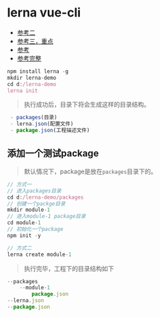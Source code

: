 # lerna vue-cli
- [参考二](https://juejin.cn/post/7144903788473057310)
- [参考三，重点](https://juejin.cn/post/7143466363837743117#heading-17)
- [参考](https://juejin.cn/post/6844903954329894920)
- [参考完整](https://juejin.cn/post/6844904194999058440)
```js
npm install lerna -g
mkdir lerna-demo
cd d:/lerna-demo
lerna init
```
>执行成功后，目录下将会生成这样的目录结构。

```js
 - packages(目录)
 - lerna.json(配置文件)
 - package.json(工程描述文件)
```

## 添加一个测试package
>默认情况下，package是放在`packages`目录下的。

```js
// 方式一 
// 进入packages目录
cd d:/lerna-demo/packages
// 创建一个packge目录
mkdir module-1
// 进入module-1 package目录
cd module-1
// 初始化一个package
npm init -y

// 方式二
lerna create module-1
```
>执行完毕，工程下的目录结构如下

```js
--packages
	--module-1
		package.json
--lerna.json
--package.json

```
